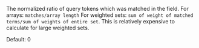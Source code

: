 The normalized ratio of query tokens which was matched in the field. For arrays: `matches/array length` For weighted sets: `sum of weight of matched terms/sum of weights of entire set`. This is relatively expensive to calculate for large weighted sets.

Default: 0